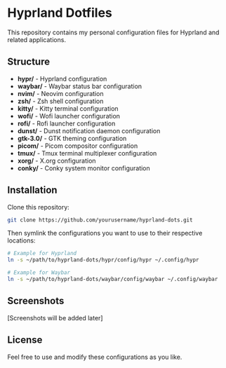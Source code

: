 # Hyprland Dotfiles

This repository contains my personal configuration files for Hyprland and related applications.

## Structure

- **hypr/** - Hyprland configuration
- **waybar/** - Waybar status bar configuration
- **nvim/** - Neovim configuration
- **zsh/** - Zsh shell configuration
- **kitty/** - Kitty terminal configuration
- **wofi/** - Wofi launcher configuration
- **rofi/** - Rofi launcher configuration
- **dunst/** - Dunst notification daemon configuration
- **gtk-3.0/** - GTK theming configuration
- **picom/** - Picom compositor configuration
- **tmux/** - Tmux terminal multiplexer configuration
- **xorg/** - X.org configuration
- **conky/** - Conky system monitor configuration

## Installation

Clone this repository:

```bash
git clone https://github.com/yourusername/hyprland-dots.git
```

Then symlink the configurations you want to use to their respective locations:

```bash
# Example for Hyprland
ln -s ~/path/to/hyprland-dots/hypr/config/hypr ~/.config/hypr

# Example for Waybar
ln -s ~/path/to/hyprland-dots/waybar/config/waybar ~/.config/waybar
```

## Screenshots

[Screenshots will be added later]

## License

Feel free to use and modify these configurations as you like. 